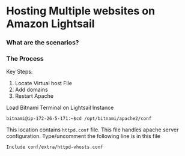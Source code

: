 # Hosting Multiple websites on Amazon Lightsail

### What are the scenarios?

### The Process
Key Steps:
1. Locate Virtual host File
2. Add domains
3. Restart Apache

Load Bitnami Terminal on Lightsail Instance
```
bitnami@ip-172-26-5-171:~$cd /opt/bitnami/apache2/conf
```
This location contains ```httpd.conf``` file. This file handles apache server configuration. Type/uncomment the following line is in this file
```
Include conf/extra/httpd-vhosts.conf
```




<!--stackedit_data:
eyJoaXN0b3J5IjpbMzU0NTg0NzcwLDE2MzMyMzgwMzksNjUyMD
g5ODldfQ==
-->